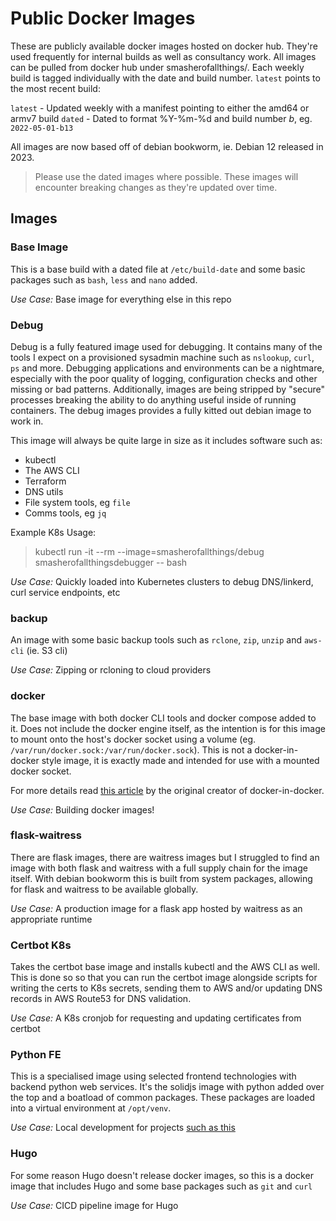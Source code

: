# Public Docker Images

These are publicly available docker images hosted on docker hub. They're used frequently for internal builds as well as consultancy work. All images can be pulled from docker hub under smasherofallthings/<iamge-name>. Each weekly build is tagged individually with the date and build number. `latest` points to the most recent build:

`latest` - Updated weekly with a manifest pointing to either the amd64 or armv7 build
`dated` - Dated to format %Y-%m-%d and build number *b<build-number>*, eg. `2022-05-01-b13`

All images are now based off of debian bookworm, ie. Debian 12 released in 2023.

> Please use the dated images where possible. These images will encounter breaking changes as they're updated over time.

## Images

### Base Image
This is a base build with a dated file at `/etc/build-date` and some basic packages such as `bash`, `less` and `nano` added.

*Use Case:* Base image for everything else in this repo

### Debug
Debug is a fully featured image used for debugging. It contains many of the tools I expect on a provisioned sysadmin machine such as `nslookup`, `curl`, `ps` and more. Debugging applications and environments can be a nightmare, especially with the poor quality of logging, configuration checks and other missing or bad patterns. Additionally, images are being stripped by "secure" processes breaking the ability to do anything useful inside of running containers. The debug images provides a fully kitted out debian image to work in.

This image will always be quite large in size as it includes software such as:

- kubectl
- The AWS CLI
- Terraform
- DNS utils
- File system tools, eg `file`
- Comms tools, eg `jq`

Example K8s Usage:

> kubectl run -it --rm --image=smasherofallthings/debug smasherofallthingsdebugger -- bash

*Use Case:* Quickly loaded into Kubernetes clusters to debug DNS/linkerd, curl service endpoints, etc

### backup
An image with some basic backup tools such as `rclone`, `zip`, `unzip` and `aws-cli` (ie. S3 cli)

*Use Case:* Zipping or rcloning to cloud providers

### docker
The base image with both docker CLI tools and docker compose added to it. Does not include the docker engine itself, as the intention is for this image to mount onto the host's docker socket using a volume (eg. `/var/run/docker.sock:/var/run/docker.sock`). This is not a docker-in-docker style image, it is exactly made and intended for use with a mounted docker socket.

For more details read [this article](http://jpetazzo.github.io/2015/09/03/do-not-use-docker-in-docker-for-ci/) by the original creator of docker-in-docker.

*Use Case:* Building docker images!

### flask-waitress
There are flask images, there are waitress images but I struggled to find an image with both flask and waitress with a full supply chain for the image itself. With debian bookworm this is built from system packages, allowing for flask and waitress to be available globally.

*Use Case:* A production image for a flask app hosted by waitress as an appropriate runtime

### Certbot K8s
Takes the certbot base image and installs kubectl and the AWS CLI as well. This is done so so that you can run the certbot image alongside scripts for writing the certs to K8s secrets, sending them to AWS and/or updating DNS records in AWS Route53 for DNS validation.

*Use Case:* A K8s cronjob for requesting and updating certificates from certbot

### Python FE
This is a specialised image using selected frontend technologies with backend python web services. It's the solidjs image with python added over the top and a boatload of common packages. These packages are loaded into a virtual environment at `/opt/venv`.

*Use Case:* Local development for projects [such as this](https://github.com/smashthings/s3proxy)

### Hugo
For some reason Hugo doesn't release docker images, so this is a docker image that includes Hugo and some base packages such as `git` and `curl`

*Use Case:* CICD pipeline image for Hugo
